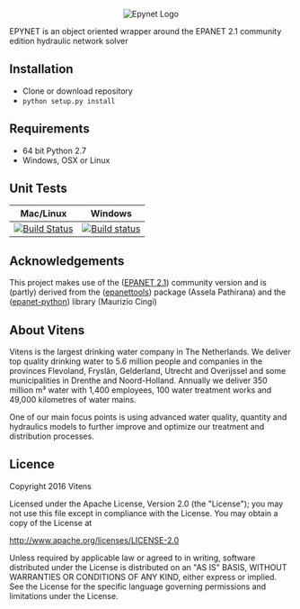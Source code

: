 <p align="center">
  <img src="https://github.com/VitensTC/epynet/blob/master/logo.png" alt="Epynet Logo"/>
</p>


EPYNET is an object oriented wrapper around the EPANET 2.1 community 
edition hydraulic network solver

## Installation
* Clone or download repository
* ```python setup.py install```

## Requirements
* 64 bit Python 2.7
* Windows, OSX or Linux

## Unit Tests
| **Mac/Linux** | **Windows** |
|---|---|
| [![Build Status](https://travis-ci.org/VitensTC/epynet.svg?branch=master)](https://travis-ci.org/VitensTC/epynet) | [![Build status](https://ci.appveyor.com/api/projects/status/lrspxdkgo85bv?svg=true)](https://ci.appveyor.com/project/VitensTC/epynet) |

## Acknowledgements
This project makes use of the ([EPANET 2.1](https://github.com/OpenWaterAnalytics/EPANET)) community version and is (partly) derived from the ([epanettools]([https://github.com/asselapathirana/epanettools])) package (Assela Pathirana) and the ([epanet-python]([https://github.com/OpenWaterAnalytics/epanet-python])) library (Maurizio Cingi)

## About Vitens

Vitens is the largest drinking water company in The Netherlands. We deliver top quality drinking water to 5.6 million people and companies in the provinces Flevoland, Fryslân, Gelderland, Utrecht and Overijssel and some municipalities in Drenthe and Noord-Holland. Annually we deliver 350 million m³ water with 1,400 employees, 100 water treatment works and 49,000 kilometres of water mains.

One of our main focus points is using advanced water quality, quantity and hydraulics models to further improve and optimize our treatment and distribution processes.

## Licence

Copyright 2016 Vitens

Licensed under the Apache License, Version 2.0 (the "License"); you may not use this file except in compliance with the License. You may obtain a copy of the License at

http://www.apache.org/licenses/LICENSE-2.0

Unless required by applicable law or agreed to in writing, software distributed under the License is distributed on an "AS IS" BASIS, WITHOUT WARRANTIES OR CONDITIONS OF ANY KIND, either express or implied. See the License for the specific language governing permissions and limitations under the License.
